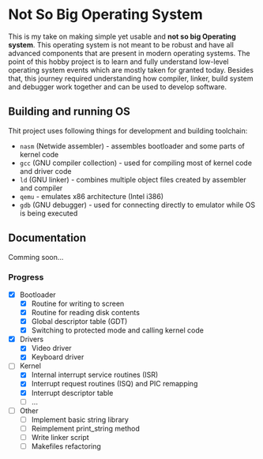 # Not So Big Operating System

This is my take on making simple yet usable and **not so big Operating system**. This operating system is
not meant to be robust and have all advanced components that are present in modern operating systems.
The point of this hobby project is to learn and fully understand low-level operating system events which are mostly taken for granted today. Besides that, this journey required understanding how compiler, linker, build system and debugger work together and can be used to develop software.

## Building and running OS

Thit project uses following things for development and building toolchain:

- `nasm` (Netwide assembler) - assembles bootloader and some parts of kernel code
- `gcc` (GNU compiler collection) - used for compiling most of kernel code and driver code
- `ld` (GNU linker) - combines multiple object files created by assembler and compiler
- `qemu` - emulates x86 architecture (Intel i386)
- `gdb` (GNU debugger) - used for connecting directly to emulator while OS is being executed

## Documentation

Comming soon...

### Progress
- [x] Bootloader
  - [x] Routine for writing to screen
  - [x] Routine for reading disk contents
  - [x] Global descriptor table (GDT)
  - [x] Switching to protected mode and calling kernel code
- [X] Drivers
  - [x] Video driver
  - [X] Keyboard driver
- [ ] Kernel
  - [x] Internal interrupt service routines (ISR)
  - [x] Interrupt request routines (ISQ) and PIC remapping
  - [x] Interrupt descriptor table
  - [ ] ...
- [ ] Other
  - [ ] Implement basic string library
  - [ ] Reimplement print_string method
  - [ ] Write linker script
  - [ ] Makefiles refactoring